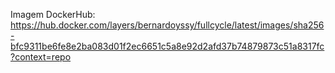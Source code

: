 Imagem DockerHub: https://hub.docker.com/layers/bernardoyssy/fullcycle/latest/images/sha256-bfc9311be6fe8e2ba083d01f2ec6651c5a8e92d2afd37b74879873c51a8317fc?context=repo
